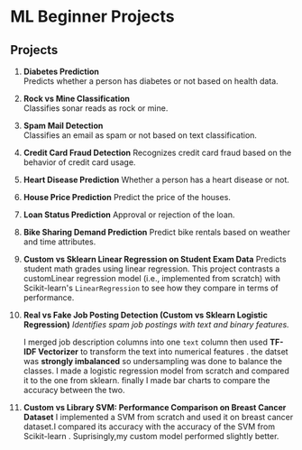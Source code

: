 # ML Beginner Projects

## Projects

1. **Diabetes Prediction**  
   Predicts whether a person has diabetes or not based on health data.

2. **Rock vs Mine Classification**  
   Classifies sonar reads as rock or mine.

3. **Spam Mail Detection**  
   Classifies an email as spam or not based on text classification.

4. **Credit Card Fraud Detection**
Recognizes credit card fraud based on the behavior of credit card usage. 

5. **Heart Disease Prediction**
   Whether a person has a heart disease or not.

6. **House Price Prediction**
   Predict the price of the houses.

7. **Loan Status Prediction**
   Approval or rejection of the loan.

8. **Bike Sharing Demand Prediction**
Predict bike rentals based on weather and time attributes.

9. **Custom vs Sklearn Linear Regression on Student Exam Data**
   Predicts student math grades using linear regression. This project contrasts a customLinear regression model (i.e., implemented from scratch) with Scikit-learn's `LinearRegression` to see how they compare in terms of performance.

10. **Real vs Fake Job Posting Detection (Custom vs Sklearn Logistic Regression)**
*Identifies spam job postings with text and binary features.*
   
    I merged  job description columns into one `text` column then used  **TF-IDF Vectorizer** to transform the text into numerical features . the datset was **strongly imbalanced** so undersampling was done to balance the classes. I made a logistic regression model from scratch and compared it to the one from sklearn. finally I made bar charts to compare the accuracy between the two.

11. **Custom vs Library SVM: Performance Comparison on Breast Cancer Dataset**
    I implemented a SVM from scratch and used it on breast cancer dataset.I compared its accuracy with the accuracy of the SVM from Scikit-learn . Suprisingly,my custom model performed slightly better.
    
